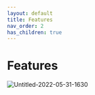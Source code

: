 ```yaml
---
layout: default
title: Features
nav_order: 2
has_children: true
---
```


# Features
![Untitled-2022-05-31-1630](https://user-images.githubusercontent.com/7684941/171280708-fedd21b6-dc0b-4ab3-8c14-44b4e9c09267.png)
